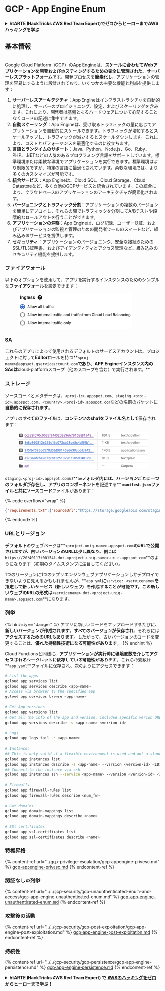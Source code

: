 # GCP - App Engine Enum

<details>

<summary><strong>htARTE (HackTricks AWS Red Team Expert)でゼロからヒーローまでAWSハッキングを学ぶ</strong></summary>

HackTricksをサポートする他の方法:

* **HackTricksにあなたの会社を広告したい**、または**HackTricksをPDFでダウンロードしたい**場合は、[**サブスクリプションプラン**](https://github.com/sponsors/carlospolop)をチェックしてください！
* [**公式PEASS & HackTricksグッズ**](https://peass.creator-spring.com)を入手する
* [**The PEASS Family**](https://opensea.io/collection/the-peass-family)を発見し、独占的な[**NFTs**](https://opensea.io/collection/the-peass-family)のコレクションをチェックする
* 💬 [**Discordグループ**](https://discord.gg/hRep4RUj7f)に**参加する**か、[**telegramグループ**](https://t.me/peass)に参加するか、**Twitter** 🐦 [**@carlospolopm**](https://twitter.com/carlospolopm)で**フォローする**。
* [**HackTricks**](https://github.com/carlospolop/hacktricks)と[**HackTricks Cloud**](https://github.com/carlospolop/hacktricks-cloud)のgithubリポジトリにPRを提出して、あなたのハッキングのコツを共有する。

</details>

## 基本情報 <a href="#reviewing-app-engine-configurations" id="reviewing-app-engine-configurations"></a>

\
Google Cloud Platform（GCP）のApp Engineは、**スケールに合わせてWebアプリケーションを開発およびホスティングするための完全に管理された**、**サーバーレスプラットフォーム**です。開発プロセスを**簡素化し**、アプリケーションの管理を容易にするように設計されており、いくつかの主要な機能と利点を提供します：

1. **サーバーレスアーキテクチャ**：App Engineはインフラストラクチャを自動的に処理し、サーバーのプロビジョニング、設定、およびスケーリングを含みます。これにより、開発者は基盤となるハードウェアについて心配することなくコードの記述に集中できます。
2. **自動スケーリング**：App Engineは、受け取るトラフィックの量に応じてアプリケーションを自動的にスケールできます。トラフィックが増加するとスケールアップし、トラフィックが減少するとスケールダウンします。これにより、コストとパフォーマンスを最適化するのに役立ちます。
3. **言語とランタイムのサポート**：Java、Python、Node.js、Go、Ruby、PHP、.NETなどの人気のあるプログラミング言語をサポートしています。標準環境または柔軟な環境でアプリケーションを実行できます。標準環境はより制限的ですが、特定の言語に最適化されています。柔軟な環境では、より多くのカスタマイズが可能です。
4. **統合サービス**：App Engineは、Cloud SQL、Cloud Storage、Cloud Datastoreなど、多くの他のGCPサービスと統合されています。この統合により、クラウドベースのアプリケーションのアーキテクチャが簡素化されます。
5. **バージョニングとトラフィック分割**：アプリケーションの複数のバージョンを簡単にデプロイし、それらの間でトラフィックを分割してA/Bテストや段階的なロールアウトを行うことができます。
6. **アプリケーションの洞察**：App Engineは、ログ記録、ユーザー認証、およびアプリケーションの監視と管理のための開発者ツールのスイートなど、組み込みのサービスを提供します。
7. **セキュリティ**：アプリケーションのバージョニング、安全な接続のためのSSL/TLS証明書、およびアイデンティティとアクセス管理など、組み込みのセキュリティ機能を提供します。

### ファイアウォール

以下のオプションを使用して、アプリを実行するインスタンスのためのシンプルな**ファイアウォール**を設定できます：

<figure><img src="../../../.gitbook/assets/image (3) (1) (2).png" alt=""><figcaption></figcaption></figure>

### SA

これらのアプリによって使用されるデフォルトのサービスアカウントは、プロジェクトに対して**Editor**ロールを持つ**`<proj-name>@appspot.gserviceaccount.com`**であり、APP Engineインスタンス内のSAsは**cloud-platformスコープ（他のスコープを含む）で実行されます。**

### ストレージ

ソースコードとメタデータは、`<proj-id>.appspot.com`、`staging.<proj-id>.appspot.com`、`<country>.<proj-id>.appspot.com`などの名前のバケットに**自動的に保存されます**。

アプリの**すべてのファイル**は、**コンテンツのsha1をファイル名として**保存されます：

<figure><img src="../../../.gitbook/assets/image (4) (6).png" alt=""><figcaption></figcaption></figure>

`staging.<proj-id>.appspot.com`の**`ae`**フォルダ内には、**バージョンごとに一つのフォルダが存在し**、アプリのコンポーネントを**記述する** **`manifest.json`**ファイルと共に**ソースコード**ファイルがあります：

{% code overflow="wrap" %}
```json
{"requirements.txt":{"sourceUrl":"https://storage.googleapis.com/staging.onboarding-host-98efbf97812843.appspot.com/a270eedcbe2672c841251022b7105d340129d108","sha1Sum":"a270eedc_be2672c8_41251022_b7105d34_0129d108"},"main_test.py":{"sourceUrl":"https://storage.googleapis.com/staging.onboarding-host-98efbf97812843.appspot.com/0ca32fd70c953af94d02d8a36679153881943f32","sha1Sum":"0ca32fd7_0c953af9_4d02d8a ...
```
{% endcode %}

### URLとリージョン

**デフォルト**のウェブページは**`<project-uniq-name>.appspot.com`**のURLで公開されますが、古いバージョンのURLは少し異なり、例えば**`https://20240117t001540-dot-<project-uniq-name>.uc.r.appspot.com`**のようになります（初期のタイムスタンプに注目してください）。

1つのリージョンに1つのアプリエンジンウェブアプリケーションしかデプロイできないように見えるかもしれませんが、**`app.yml`**に**`service: <servicename>`**を指定して新しいサービス（新しいウェブ）を作成することが可能です。この新しいウェブのURLの形式は**`<servicename>-dot-<project-uniq-name>.appspot.com`**になります。

### 列挙

{% hint style="danger" %}
アプリに新しいコードをアップロードするたびに、**新しいバージョンが作成されます**。**すべてのバージョンが保存され**、それらには**アクセスするためのURLもあります**。したがって、古いバージョンのコードを変更することは、**優れた持続性技術になる可能性があります**。
{% endhint %}

Cloud Functionsと同様に、**アプリケーションが実行時に環境変数を介してアクセスされるシークレットに依存している可能性があります**。これらの変数は**`app.yaml`**ファイルに保存され、次のようにアクセスできます：
```bash
# List the apps
gcloud app services list
gcloud app services describe <app-name>
# Access via browser to the specified app
gcloud app services browse <app-name>

# Get App versions
gcloud app versions list
# Get all the info of the app and version, included specific verion URL and the env
gcloud app versions describe -s <app-name> <version-id>

# Logs
gcloud app logs tail -s <app-name>

# Instances
## This is only valid if a flexible environment is used and not a standard one
gcloud app instances list
gcloud app instances describe -s <app-name> --version <version-id> <ID>
## Connect to the instance via ssh
gcloud app instances ssh --service <app-name> --version <version-id> <ID>

# Firewalls
gcloud app firewall-rules list
gcloud app firewall-rules describe <num_fw>

# Get domains
gcloud app domain-mappings list
gcloud app domain-mappings describe <name>

# SSl certificates
gcloud app ssl-certificates list
gcloud app ssl-certificates describe <name>
```
### 特権昇格

{% content-ref url="../gcp-privilege-escalation/gcp-appengine-privesc.md" %}
[gcp-appengine-privesc.md](../gcp-privilege-escalation/gcp-appengine-privesc.md)
{% endcontent-ref %}

### 認証なしの列挙

{% content-ref url="../../gcp-security/gcp-unaunthenticated-enum-and-access/gcp-app-engine-unauthenticated-enum.md" %}
[gcp-app-engine-unauthenticated-enum.md](../../gcp-security/gcp-unaunthenticated-enum-and-access/gcp-app-engine-unauthenticated-enum.md)
{% endcontent-ref %}

### 攻撃後の活動

{% content-ref url="../../gcp-security/gcp-post-exploitation/gcp-app-engine-post-exploitation.md" %}
[gcp-app-engine-post-exploitation.md](../../gcp-security/gcp-post-exploitation/gcp-app-engine-post-exploitation.md)
{% endcontent-ref %}

### 持続性

{% content-ref url="../../gcp-security/gcp-persistence/gcp-app-engine-persistence.md" %}
[gcp-app-engine-persistence.md](../../gcp-security/gcp-persistence/gcp-app-engine-persistence.md)
{% endcontent-ref %}

<details>

<summary><strong>htARTE (HackTricks AWS Red Team Expert) で</strong> <a href="https://training.hacktricks.xyz/courses/arte"><strong>AWSのハッキングをゼロからヒーローまで学ぶ</strong></a><strong>！</strong></summary>

HackTricksをサポートする他の方法:

* **HackTricksにあなたの会社を広告したい**、または**HackTricksをPDFでダウンロードしたい**場合は、[**サブスクリプションプラン**](https://github.com/sponsors/carlospolop)をチェックしてください！
* [**公式PEASS & HackTricksグッズ**](https://peass.creator-spring.com)を手に入れる
* [**The PEASS Family**](https://opensea.io/collection/the-peass-family)を発見し、独占的な[**NFTs**](https://opensea.io/collection/the-peass-family)のコレクションをチェックする
* 💬 [**Discordグループ**](https://discord.gg/hRep4RUj7f)に**参加する**か、[**telegramグループ**](https://t.me/peass)に参加する、または**Twitter** 🐦 [**@carlospolopm**](https://twitter.com/carlospolopm)で**フォローする**。
* [**HackTricks**](https://github.com/carlospolop/hacktricks)と[**HackTricks Cloud**](https://github.com/carlospolop/hacktricks-cloud)のgithubリポジトリにPRを提出して、あなたのハッキングのコツを**共有する**。

</details>
